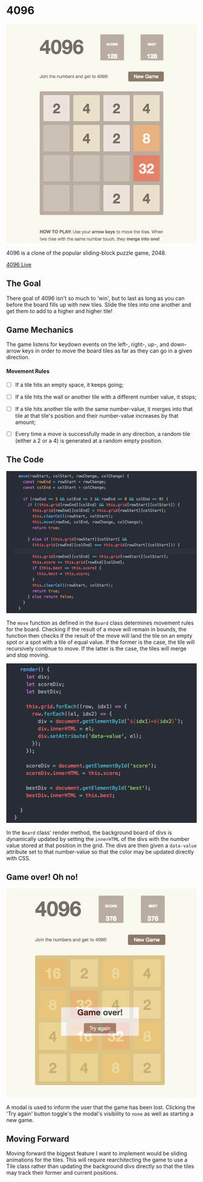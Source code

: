 # 4096
![](Images/4096.png)

4096 is a clone of the popular sliding-block puzzle game, 2048.

[4096 Live](alex-kornfeld.com/4096)

## The Goal
There goal of 4096 isn't so much to 'win', but to last as long as you can before the board fills up with new tiles. Slide the tiles into one another and get them to add to a higher and higher tile!

## Game Mechanics
The game listens for keydown events on the left-, right-, up-, and down-arrow keys in order to move the board tiles as far as they can go in a given direction.

#### Movement Rules
- [ ] If a tile hits an empty space, it keeps going;
- [ ] If a tile hits the wall or another tile with a different number value, it stops;
- [ ] If a tile hits another tile with the same number-value, it merges into that tile at that tile's position and their number-value increases by that amount;
- [ ] Every time a move is successfully made in any direction, a random tile (either a 2 or a 4) is generated at a random empty position.


## The Code

![](Images/move_code.png)

The `move` function as defined in the `Board` class determines movement rules for the board. Checking if the result of a move will remain in bounds, the function then checks if the result of the move will land the tile on an empty spot or a spot with a tile of equal value. If the former is the case, the tile will recursively continue to move. If the latter is the case, the tiles will merge and stop moving.


![](Images/board_render.png)

In the `Board` class' render method, the background board of divs is dynamically updated by setting the `innerHTML` of the divs with the number value stored at that position in the grid. The divs are then given a `data-value` attribute set to that number-value so that the color may be updated directly with CSS.


## Game over! Oh no!
![](Images/game_over_modal.png)

A modal is used to inform the user that the game has been lost. Clicking the 'Try again' button toggle's the modal's visibility to `none` as well as starting a new game.

## Moving Forward
Moving forward the biggest feature I want to implement would be sliding animations for the tiles. This will require rearchitecting the game to use a Tile class rather than updating the background divs directly so that the tiles may track their former and current positions.
